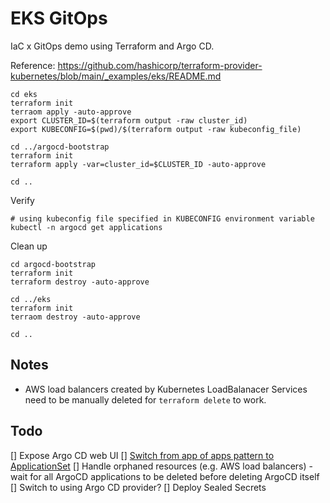 # EKS GitOps

IaC x GitOps demo using Terraform and Argo CD.

Reference: https://github.com/hashicorp/terraform-provider-kubernetes/blob/main/_examples/eks/README.md

```
cd eks
terraform init
terraom apply -auto-approve
export CLUSTER_ID=$(terraform output -raw cluster_id)
export KUBECONFIG=$(pwd)/$(terraform output -raw kubeconfig_file)

cd ../argocd-bootstrap
terraform init
terraform apply -var=cluster_id=$CLUSTER_ID -auto-approve

cd ..
```

Verify
```
# using kubeconfig file specified in KUBECONFIG environment variable
kubectl -n argocd get applications
```

Clean up
```
cd argocd-bootstrap
terraform init
terraform destroy -auto-approve

cd ../eks
terraform init
terraom destroy -auto-approve

cd ..
```

## Notes

- AWS load balancers created by Kubernetes LoadBalanacer Services need to be manually deleted for `terraform delete` to work.

## Todo

[] Expose Argo CD web UI
[] [Switch from app of apps pattern to ApplicationSet](https://itnext.io/level-up-your-argo-cd-game-with-applicationset-ccd874977c4c)
[] Handle orphaned resources (e.g. AWS load balancers) - wait for all ArgoCD applications to be deleted before deleting ArgoCD itself
[] Switch to using Argo CD provider?
[] Deploy Sealed Secrets
